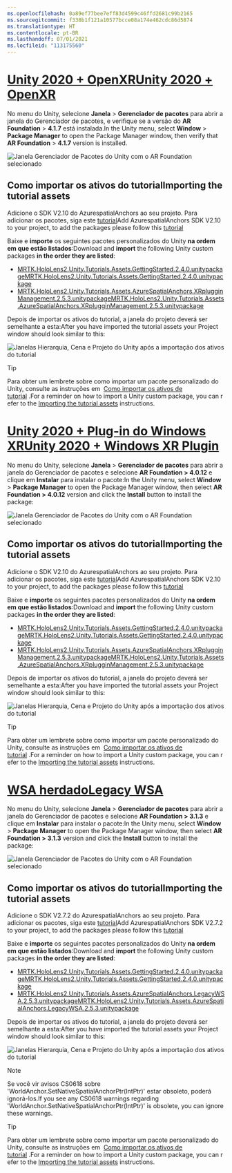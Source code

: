 ```yaml
---
ms.openlocfilehash: 0a89ef77bee7eff83d4599c46ffd2681c99b2165
ms.sourcegitcommit: f338b1f121a10577bcce08a174e462cdc86d5874
ms.translationtype: HT
ms.contentlocale: pt-BR
ms.lasthandoff: 07/01/2021
ms.locfileid: "113175560"
---
```

# <a name="unity-2020--openxr"></a>[<span data-ttu-id="f3bbf-101">Unity 2020 + OpenXR</span><span class="sxs-lookup"><span data-stu-id="f3bbf-101">Unity 2020 + OpenXR</span></span>](#tab/openxr)

<span data-ttu-id="f3bbf-102">No menu do Unity, selecione **Janela** > **Gerenciador de pacotes** para abrir a janela do Gerenciador de pacotes, e verifique se a versão do **AR Foundation** > **4.1.7** está instalada.</span><span class="sxs-lookup"><span data-stu-id="f3bbf-102">In the Unity menu, select **Window** > **Package Manager** to open the Package Manager window, then verify that **AR Foundation** > **4.1.7** version is installed.</span></span>

![Janela Gerenciador de Pacotes do Unity com o AR Foundation selecionado](../images/mr-learning-asa/asa-02-section3-step1-1-OpenXR.png)

## <a name="importing-the-tutorial-assets"></a><span data-ttu-id="f3bbf-104">Como importar os ativos do tutorial</span><span class="sxs-lookup"><span data-stu-id="f3bbf-104">Importing the tutorial assets</span></span>

<span data-ttu-id="f3bbf-105">Adicione o SDK V2.10 do AzurespatialAnchors ao seu projeto. Para adicionar os pacotes, siga este [tutorial](/azure/spatial-anchors/how-tos/setup-unity-project?tabs=UPMPackage)</span><span class="sxs-lookup"><span data-stu-id="f3bbf-105">Add AzurespatialAnchors SDK V2.10 to your project, to add the packages please follow this [tutorial](/azure/spatial-anchors/how-tos/setup-unity-project?tabs=UPMPackage)</span></span>

<span data-ttu-id="f3bbf-106">Baixe e **importe** os seguintes pacotes personalizados do Unity **na ordem em que estão listados**:</span><span class="sxs-lookup"><span data-stu-id="f3bbf-106">Download and **import** the following Unity custom packages **in the order they are listed**:</span></span>

* [<span data-ttu-id="f3bbf-107">MRTK.HoloLens2.Unity.Tutorials.Assets.GettingStarted.2.4.0.unitypackage</span><span class="sxs-lookup"><span data-stu-id="f3bbf-107">MRTK.HoloLens2.Unity.Tutorials.Assets.GettingStarted.2.4.0.unitypackage</span></span>](https://github.com/microsoft/MixedRealityLearning/releases/download/getting-started-v2.4.0/MRTK.HoloLens2.Unity.Tutorials.Assets.GettingStarted.2.4.0.unitypackage)
* [<span data-ttu-id="f3bbf-108">MRTK.HoloLens2.Unity.Tutorials.Assets.AzureSpatialAnchors.XRplugginManagement.2.5.3.unitypackage</span><span class="sxs-lookup"><span data-stu-id="f3bbf-108">MRTK.HoloLens2.Unity.Tutorials.Assets.AzureSpatialAnchors.XRplugginManagement.2.5.3.unitypackage</span></span>](https://github.com/microsoft/MixedRealityLearning/releases/download/azure-spatial-anchors-v2.5.3.1/MRTK.HoloLens2.Unity.Tutorials.Assets.AzureSpatialAnchors.XRplugginManagement.2.5.3.unitypackage)

<span data-ttu-id="f3bbf-109">Depois de importar os ativos do tutorial, a janela do projeto deverá ser semelhante a esta:</span><span class="sxs-lookup"><span data-stu-id="f3bbf-109">After you have imported the tutorial assets your Project window should look similar to this:</span></span>

![Janelas Hierarquia, Cena e Projeto do Unity após a importação dos ativos do tutorial](../images/mr-learning-asa/asa-02-section3-step1-2-OpenXR.png)

> [!TIP]
> <span data-ttu-id="f3bbf-111">Para obter um lembrete sobre como importar um pacote personalizado do Unity, consulte as instruções em  [Como importar os ativos de tutorial](../mr-learning-base-04.md#importing-the-tutorial-assets) .</span><span class="sxs-lookup"><span data-stu-id="f3bbf-111">For a reminder on how to import a Unity custom package, you can refer to the [Importing the tutorial assets](../mr-learning-base-04.md#importing-the-tutorial-assets) instructions.</span></span>

# <a name="unity-2020--windows-xr-plugin"></a>[<span data-ttu-id="f3bbf-112">Unity 2020 + Plug-in do Windows XR</span><span class="sxs-lookup"><span data-stu-id="f3bbf-112">Unity 2020 + Windows XR Plugin</span></span>](#tab/winxr)

<span data-ttu-id="f3bbf-113">No menu do Unity, selecione **Janela** > **Gerenciador de pacotes** para abrir a janela do Gerenciador de pacotes e selecione **AR Foundation > 4.0.12** e clique em **Instalar** para instalar o pacote:</span><span class="sxs-lookup"><span data-stu-id="f3bbf-113">In the Unity menu, select **Window** > **Package Manager** to open the Package Manager window, then select **AR Foundation > 4.0.12** version and click the **Install** button to install the package:</span></span>

![Janela Gerenciador de Pacotes do Unity com o AR Foundation selecionado](../images/mr-learning-asa/asa-02-section3-step1-1-XRSDK.png)

## <a name="importing-the-tutorial-assets"></a><span data-ttu-id="f3bbf-115">Como importar os ativos do tutorial</span><span class="sxs-lookup"><span data-stu-id="f3bbf-115">Importing the tutorial assets</span></span>

<span data-ttu-id="f3bbf-116">Adicione o SDK V2.10 do AzurespatialAnchors ao seu projeto. Para adicionar os pacotes, siga este [tutorial](/azure/spatial-anchors/how-tos/setup-unity-project?tabs=UPMPackage)</span><span class="sxs-lookup"><span data-stu-id="f3bbf-116">Add AzurespatialAnchors SDK V2.10 to your project, to add the packages please follow this [tutorial](/azure/spatial-anchors/how-tos/setup-unity-project?tabs=UPMPackage)</span></span>

<span data-ttu-id="f3bbf-117">Baixe e **importe** os seguintes pacotes personalizados do Unity **na ordem em que estão listados**:</span><span class="sxs-lookup"><span data-stu-id="f3bbf-117">Download and **import** the following Unity custom packages **in the order they are listed**:</span></span>

* [<span data-ttu-id="f3bbf-118">MRTK.HoloLens2.Unity.Tutorials.Assets.GettingStarted.2.4.0.unitypackage</span><span class="sxs-lookup"><span data-stu-id="f3bbf-118">MRTK.HoloLens2.Unity.Tutorials.Assets.GettingStarted.2.4.0.unitypackage</span></span>](https://github.com/microsoft/MixedRealityLearning/releases/download/getting-started-v2.4.0/MRTK.HoloLens2.Unity.Tutorials.Assets.GettingStarted.2.4.0.unitypackage)
* [<span data-ttu-id="f3bbf-119">MRTK.HoloLens2.Unity.Tutorials.Assets.AzureSpatialAnchors.XRplugginManagement.2.5.3.unitypackage</span><span class="sxs-lookup"><span data-stu-id="f3bbf-119">MRTK.HoloLens2.Unity.Tutorials.Assets.AzureSpatialAnchors.XRplugginManagement.2.5.3.unitypackage</span></span>](https://github.com/microsoft/MixedRealityLearning/releases/download/azure-spatial-anchors-v2.5.3.1/MRTK.HoloLens2.Unity.Tutorials.Assets.AzureSpatialAnchors.XRplugginManagement.2.5.3.unitypackage)

<span data-ttu-id="f3bbf-120">Depois de importar os ativos do tutorial, a janela do projeto deverá ser semelhante a esta:</span><span class="sxs-lookup"><span data-stu-id="f3bbf-120">After you have imported the tutorial assets your Project window should look similar to this:</span></span>

![Janelas Hierarquia, Cena e Projeto do Unity após a importação dos ativos do tutorial](../images/mr-learning-asa/asa-02-section3-step1-2-XRSDK.PNG)

> [!TIP]
> <span data-ttu-id="f3bbf-122">Para obter um lembrete sobre como importar um pacote personalizado do Unity, consulte as instruções em  [Como importar os ativos de tutorial](../mr-learning-base-04.md#importing-the-tutorial-assets) .</span><span class="sxs-lookup"><span data-stu-id="f3bbf-122">For a reminder on how to import a Unity custom package, you can refer to the [Importing the tutorial assets](../mr-learning-base-04.md#importing-the-tutorial-assets) instructions.</span></span>

# <a name="legacy-wsa"></a>[<span data-ttu-id="f3bbf-123">WSA herdado</span><span class="sxs-lookup"><span data-stu-id="f3bbf-123">Legacy WSA</span></span>](#tab/wsa)

<span data-ttu-id="f3bbf-124">No menu do Unity, selecione **Janela** > **Gerenciador de pacotes** para abrir a janela do Gerenciador de pacotes e selecione **AR Foundation > 3.1.3** e clique em **Instalar** para instalar o pacote:</span><span class="sxs-lookup"><span data-stu-id="f3bbf-124">In the Unity menu, select **Window** > **Package Manager** to open the Package Manager window, then select **AR Foundation > 3.1.3** version and click the **Install** button to install the package:</span></span>

![Janela Gerenciador de Pacotes do Unity com o AR Foundation selecionado](../images/mr-learning-asa/asa-02-section3-step1-1-Legacy.png)

## <a name="importing-the-tutorial-assets"></a><span data-ttu-id="f3bbf-126">Como importar os ativos do tutorial</span><span class="sxs-lookup"><span data-stu-id="f3bbf-126">Importing the tutorial assets</span></span>

<span data-ttu-id="f3bbf-127">Adicione o SDK V2.7.2 do AzurespatialAnchors ao seu projeto. Para adicionar os pacotes, siga este [tutorial](/azure/spatial-anchors/how-tos/setup-unity-project?tabs=UPMPackage)</span><span class="sxs-lookup"><span data-stu-id="f3bbf-127">Add AzurespatialAnchors SDK V2.7.2 to your project, to add the packages please follow this [tutorial](/azure/spatial-anchors/how-tos/setup-unity-project?tabs=UPMPackage)</span></span>

<span data-ttu-id="f3bbf-128">Baixe e **importe** os seguintes pacotes personalizados do Unity **na ordem em que estão listados**:</span><span class="sxs-lookup"><span data-stu-id="f3bbf-128">Download and **import** the following Unity custom packages **in the order they are listed**:</span></span>

* [<span data-ttu-id="f3bbf-129">MRTK.HoloLens2.Unity.Tutorials.Assets.GettingStarted.2.4.0.unitypackage</span><span class="sxs-lookup"><span data-stu-id="f3bbf-129">MRTK.HoloLens2.Unity.Tutorials.Assets.GettingStarted.2.4.0.unitypackage</span></span>](https://github.com/microsoft/MixedRealityLearning/releases/download/getting-started-v2.4.0/MRTK.HoloLens2.Unity.Tutorials.Assets.GettingStarted.2.4.0.unitypackage)
* [<span data-ttu-id="f3bbf-130">MRTK.HoloLens2.Unity.Tutorials.Assets.AzureSpatialAnchors.LegacyWSA.2.5.3.unitypackage</span><span class="sxs-lookup"><span data-stu-id="f3bbf-130">MRTK.HoloLens2.Unity.Tutorials.Assets.AzureSpatialAnchors.LegacyWSA.2.5.3.unitypackage</span></span>](https://github.com/microsoft/MixedRealityLearning/releases/download/azure-spatial-anchors-v2.5.3.1/MRTK.HoloLens2.Unity.Tutorials.Assets.AzureSpatialAnchors.LegacyWSA.2.5.3.unitypackage)

<span data-ttu-id="f3bbf-131">Depois de importar os ativos do tutorial, a janela do projeto deverá ser semelhante a esta:</span><span class="sxs-lookup"><span data-stu-id="f3bbf-131">After you have imported the tutorial assets your Project window should look similar to this:</span></span>

![Janelas Hierarquia, Cena e Projeto do Unity após a importação dos ativos do tutorial](../images/mr-learning-asa/asa-02-section3-step1-2-Legacy.png)

> [!NOTE]
> <span data-ttu-id="f3bbf-133">Se você vir avisos CS0618 sobre 'WorldAnchor.SetNativeSpatialAnchorPtr(IntPtr)' estar obsoleto, poderá ignorá-los.</span><span class="sxs-lookup"><span data-stu-id="f3bbf-133">If you see any CS0618 warnings regarding 'WorldAnchor.SetNativeSpatialAnchorPtr(IntPtr)' is obsolete, you can ignore these warnings.</span></span>

> [!TIP]
> <span data-ttu-id="f3bbf-134">Para obter um lembrete sobre como importar um pacote personalizado do Unity, consulte as instruções em  [Como importar os ativos de tutorial](../mr-learning-base-04.md#importing-the-tutorial-assets) .</span><span class="sxs-lookup"><span data-stu-id="f3bbf-134">For a reminder on how to import a Unity custom package, you can refer to the [Importing the tutorial assets](../mr-learning-base-04.md#importing-the-tutorial-assets) instructions.</span></span>
